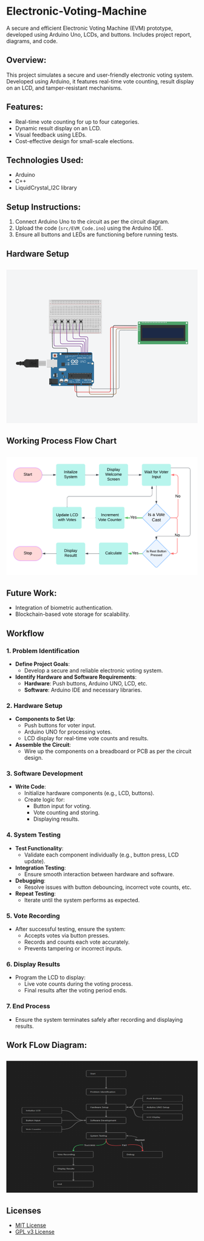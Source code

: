 # Electronic-Voting-Machine
A secure and efficient Electronic Voting Machine (EVM) prototype, developed using Arduino Uno, LCDs, and buttons. Includes project report, diagrams, and code.
## Overview:
This project simulates a secure and user-friendly electronic voting system. Developed using Arduino, it features real-time vote counting, result display on an LCD, and tamper-resistant mechanisms.

## Features:
- Real-time vote counting for up to four categories.
- Dynamic result display on an LCD.
- Visual feedback using LEDs.
- Cost-effective design for small-scale elections.

## Technologies Used:
- Arduino
- C++
- LiquidCrystal_I2C library

## Setup Instructions:
1. Connect Arduino Uno to the circuit as per the circuit diagram.
2. Upload the code (`src/EVM_Code.ino`) using the Arduino IDE.
3. Ensure all buttons and LEDs are functioning before running tests.

## Hardware Setup
![Hardware Setup](assets/HSet.png)
---
## Working Process Flow Chart 
![Flow Chart](assets/FlowChart.png)
---

## Future Work:
- Integration of biometric authentication.
- Blockchain-based vote storage for scalability.

## Workflow

### 1. Problem Identification
- **Define Project Goals**:
  - Develop a secure and reliable electronic voting system.
- **Identify Hardware and Software Requirements**:
  - **Hardware**: Push buttons, Arduino UNO, LCD, etc.
  - **Software**: Arduino IDE and necessary libraries.

### 2. Hardware Setup
- **Components to Set Up**:
  - Push buttons for voter input.
  - Arduino UNO for processing votes.
  - LCD display for real-time vote counts and results.
- **Assemble the Circuit**:
  - Wire up the components on a breadboard or PCB as per the circuit design.


### 3. Software Development
- **Write Code**:
  - Initialize hardware components (e.g., LCD, buttons).
  - Create logic for:
    - Button input for voting.
    - Vote counting and storing.
    - Displaying results.
   
### 4. System Testing
- **Test Functionality**:
  - Validate each component individually (e.g., button press, LCD update).
- **Integration Testing**:
  - Ensure smooth interaction between hardware and software.
- **Debugging**:
  - Resolve issues with button debouncing, incorrect vote counts, etc.
- **Repeat Testing**:
  - Iterate until the system performs as expected.


### 5. Vote Recording
- After successful testing, ensure the system:
  - Accepts votes via button presses.
  - Records and counts each vote accurately.
  - Prevents tampering or incorrect inputs.


### 6. Display Results
- Program the LCD to display:
  - Live vote counts during the voting process.
  - Final results after the voting period ends.


### 7. End Process
- Ensure the system terminates safely after recording and displaying results.

## Work FLow Diagram:
![Work_Flow](assets/WorkFlow.png)
---

## Licenses
- [MIT License](LICENSE-MIT)
- [GPL v3 License](LICENSE-GPL)



